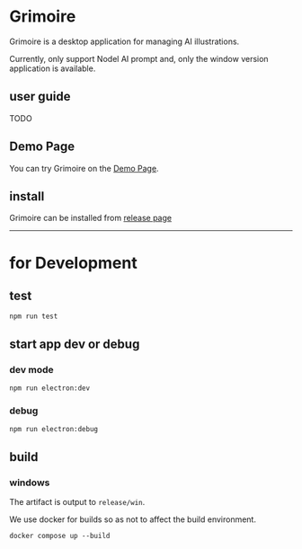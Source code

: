 # Grimoire

Grimoire is a desktop application for managing AI illustrations.

Currently, only support Nodel AI prompt and, only the window version application is available.

## user guide

TODO

## Demo Page

You can try Grimoire on the [Demo Page](https://i-shinya.github.io/grimoire/).

## install

Grimoire can be installed from [release page](https://github.com/i-shinya/grimoire/releases)

---

# for Development

## test

```shell
npm run test
```

## start app dev or debug

### dev mode

```shell
npm run electron:dev
```

### debug

```shell
npm run electron:debug
```

## build

### windows

The artifact is output to `release/win`.

We use docker for builds so as not to affect the build environment.

```shell
docker compose up --build
```
